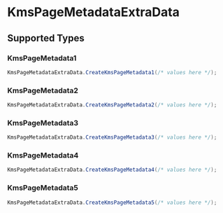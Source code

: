 # KmsPageMetadataExtraData


## Supported Types

### KmsPageMetadata1

```csharp
KmsPageMetadataExtraData.CreateKmsPageMetadata1(/* values here */);
```

### KmsPageMetadata2

```csharp
KmsPageMetadataExtraData.CreateKmsPageMetadata2(/* values here */);
```

### KmsPageMetadata3

```csharp
KmsPageMetadataExtraData.CreateKmsPageMetadata3(/* values here */);
```

### KmsPageMetadata4

```csharp
KmsPageMetadataExtraData.CreateKmsPageMetadata4(/* values here */);
```

### KmsPageMetadata5

```csharp
KmsPageMetadataExtraData.CreateKmsPageMetadata5(/* values here */);
```

